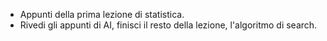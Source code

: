 - Appunti della prima lezione di statistica.
- Rivedi gli appunti di AI, finisci il resto della lezione, l'algoritmo di search.
